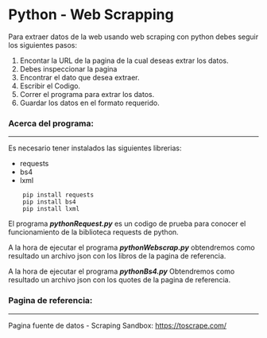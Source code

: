 # Python - Web Scrapping
Para extraer datos de la web usando web scraping con python debes seguir los siguientes
pasos:

1. Encontar la URL de la pagina de la cual deseas extrar los datos.
2. Debes inspeccionar la pagina
3. Encontrar el dato que desea extraer.
4. Escribir el Codigo.
5. Correr el programa para extrar los datos.
6. Guardar los datos en el formato requerido.

### Acerca del programa:
***
Es necesario tener instalados las siguientes librerias: 

- requests
- bs4
- lxml

````
    pip install requests
    pip install bs4
    pip install lxml
````
El programa ***pythonRequest.py*** es un codigo de prueba para conocer 
el funcionamiento de la biblioteca requests de python.

A la hora de ejecutar el programa ***pythonWebscrap.py*** obtendremos como
resultado un archivo json con los libros de la pagina de referencia.

A la hora de ejecutar el programa ***pythonBs4.py*** Obtendremos como
resultado un archivo json con los quotes de la pagina de referencia.

### Pagina de referencia:
***
Pagina fuente de datos - Scraping Sandbox:  https://toscrape.com/





